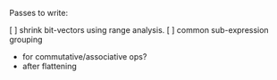 Passes to write:

[ ] shrink bit-vectors using range analysis.
[ ] common sub-expression grouping
  * for commutative/associative ops?
  * after flattening
